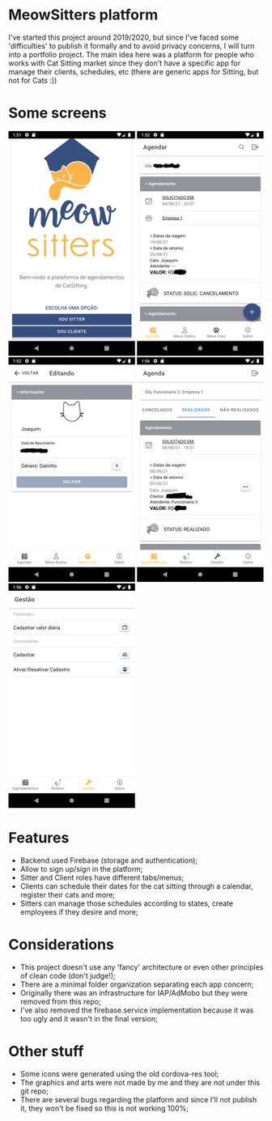 # MeowSitters platform
I've started this project around 2019/2020, but since I've faced some 'difficulties' to publish it formally and to avoid privacy concerns, I will turn into a portfolio project. 
The main idea here was a platform for people who works with Cat Sitting market since they don't have a specific app for manage their clients, schedules, etc (there are generic apps for Sitting, but not for Cats :))

# Some screens
![Architecture](imgs/screen1.png?raw=true "screen1") ![Architecture](imgs/screen2.png?raw=true "screen2")
![Architecture](imgs/screen3.png?raw=true "screen3") ![Architecture](imgs/screen4.png?raw=true "screen4")
![Architecture](imgs/screen5.png?raw=true "screen5")

# Features
- Backend used Firebase (storage and authentication);
- Allow to sign up/sign in the platform;
- Sitter and Client roles have different tabs/menus;
- Clients can schedule their dates for the cat sitting through a calendar, register their cats and more;
- Sitters can manage those schedules according to states, create employees if they desire and more;

# Considerations
- This project doesn't use any 'fancy' architecture or even other principles of clean code (don't judge!);
- There are a minimal folder organization separating each app concern;
- Originally there was an infrastructure for IAP/AdMobo but they were removed from this repo;
- I've also removed the firebase.service implementation because it was too ugly and it wasn't in the final version;

# Other stuff
- Some icons were generated using the old cordova-res tool;
- The graphics and arts were not made by me and they are not under this git repo;
- There are several bugs regarding the platform and since I'll not publish it, they won't be fixed so this is not working 100%;